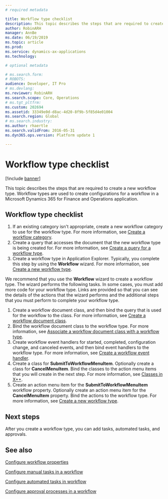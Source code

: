```yaml
---
# required metadata

title: Workflow type checklist
description: This topic describes the steps that are required to create a new workflow type.
author: RobinARH
manager: AnnBe
ms.date: 06/19/2019
ms.topic: article
ms.prod: 
ms.service: dynamics-ax-applications
ms.technology: 

# optional metadata

# ms.search.form: 
# ROBOTS: 
audience: Developer, IT Pro
# ms.devlang: 
ms.reviewer: RobinARH
ms.search.scope: Core, Operations
# ms.tgt_pltfrm: 
ms.custom: 202694
ms.assetid: 33349e0d-d8ac-4d20-8f9b-5f85d4e01004
ms.search.region: Global
# ms.search.industry: 
ms.author: rhaertle
ms.search.validFrom: 2016-05-31
ms.dyn365.ops.version: Platform update 1

---
```


# Workflow type checklist

[!include [banner](../includes/banner.md)]

This topic describes the steps that are required to create a new workflow type. Workflow types are used to create configurations for a workflow in a Microsoft Dynamics 365 for Finance and Operations application.

## Workflow type checklist

1. If an existing category isn't appropriate, create a new workflow category to use for the workflow type. For more information, see [Create a workflow category](workflow-type-category.md).
2. Create a query that accesses the document that the new workflow type is being created for. For more information, see [Create a query for a workflow type](workflow-type-query.md).
3. Create a workflow type in Application Explorer. Typically, you complete this step by using the **Workflow** wizard. For more information, see [Create a new workflow type](workflow-type-create-new.md).

We recommend that you use the **Workflow** wizard to create a workflow type. The wizard performs the following tasks. In some cases, you must add more code for your workflow type. Links are provided so that you can see the details of the actions that the wizard performs and the additional steps that you must perform to complete your workflow type.

1. Create a workflow document class, and then bind the query that is used for the workflow to the class. For more information, see [Create a workflow document class](workflow-type-document-create.md).
2. Bind the workflow document class to the workflow type. For more information, see [Associate a workflow document class with a workflow type](workflow-type-associate-document.md).
3. Create workflow event handlers for started, completed, configuration change, and canceled events, and then bind event handlers to the workflow type. For more information, see [Create a workflow event handler](https://docs.microsoft.com/dynamicsax-2012/developer/how-to-create-a-workflow-event-handler).
4. Create a class for **SubmitToWorkflowMenuItem**. Optionally create a class for **CancelMenuItem**. Bind the classes to the action menu items that you will create in the next step. For more information, see [Classes in X++](../../dev-itpro/dev-ref/xpp-classes-methods.md).
5. Create an action menu item for the **SubmitToWorkflowMenuItem** workflow property. Optionally create an action menu item for the **CancelMenuItem** property. Bind the actions to the workflow type. For more information, see [Create a new workflow type](workflow-type-create-new.md).

## Next steps

After you create a workflow type, you can add tasks, automated tasks, and approvals.

## See also

[Configure workflow properties](configure-workflow-properties.md)

[Configure manual tasks in a workflow](configure-manual-task-workflow.md)

[Configure automated tasks in workflow](configure-automated-task-workflow.md)

[Configure approval processes in a workflow](configure-approval-process-workflow.md)
